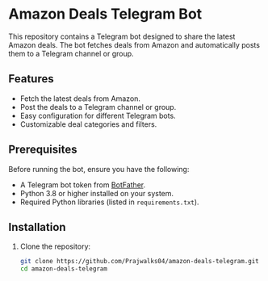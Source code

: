 # Amazon Deals Telegram Bot

This repository contains a Telegram bot designed to share the latest Amazon deals. The bot fetches deals from Amazon and automatically posts them to a Telegram channel or group.

## Features

- Fetch the latest deals from Amazon.
- Post the deals to a Telegram channel or group.
- Easy configuration for different Telegram bots.
- Customizable deal categories and filters.

## Prerequisites

Before running the bot, ensure you have the following:

- A Telegram bot token from [BotFather](https://core.telegram.org/bots#botfather).
- Python 3.8 or higher installed on your system.
- Required Python libraries (listed in `requirements.txt`).

## Installation

1. Clone the repository:

   ```bash
   git clone https://github.com/Prajwalks04/amazon-deals-telegram.git
   cd amazon-deals-telegram
